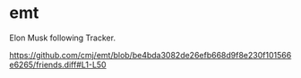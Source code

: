 # emt
Elon Musk following Tracker.

https://github.com/cmj/emt/blob/be4bda3082de26efb668d9f8e230f101566e6265/friends.diff#L1-L50
